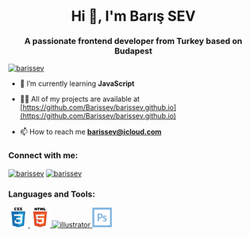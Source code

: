<h1 align="center">Hi 👋, I'm Barış SEV</h1>
<h3 align="center">A passionate frontend developer from Turkey based on Budapest</h3>

<p align="left"> <a href="https://twitter.com/barissev" target="blank"><img src="https://img.shields.io/twitter/follow/barissev?logo=twitter&style=for-the-badge" alt="barissev" /></a> </p>

- 🌱 I’m currently learning **JavaScript**

- 👨‍💻 All of my projects are available at [https://github.com/Barissev/barissev.github.io](https://github.com/Barissev/barissev.github.io)

- 📫 How to reach me **barissev@icloud.com**

<h3 align="left">Connect with me:</h3>
<p align="left">
<a href="https://twitter.com/barissev" target="blank"><img align="center" src="https://raw.githubusercontent.com/rahuldkjain/github-profile-readme-generator/master/src/images/icons/Social/twitter.svg" alt="barissev" height="30" width="40" /></a>
<a href="https://linkedin.com/in/barissev" target="blank"><img align="center" src="https://raw.githubusercontent.com/rahuldkjain/github-profile-readme-generator/master/src/images/icons/Social/linked-in-alt.svg" alt="barissev" height="30" width="40" /></a>
</p>

<h3 align="left">Languages and Tools:</h3>
<p align="left"> <a href="https://www.w3schools.com/css/" target="_blank" rel="noreferrer"> <img src="https://raw.githubusercontent.com/devicons/devicon/master/icons/css3/css3-original-wordmark.svg" alt="css3" width="40" height="40"/> </a> <a href="https://www.w3.org/html/" target="_blank" rel="noreferrer"> <img src="https://raw.githubusercontent.com/devicons/devicon/master/icons/html5/html5-original-wordmark.svg" alt="html5" width="40" height="40"/> </a> <a href="https://www.adobe.com/in/products/illustrator.html" target="_blank" rel="noreferrer"> <img src="https://www.vectorlogo.zone/logos/adobe_illustrator/adobe_illustrator-icon.svg" alt="illustrator" width="40" height="40"/> </a> <a href="https://www.photoshop.com/en" target="_blank" rel="noreferrer"> <img src="https://raw.githubusercontent.com/devicons/devicon/master/icons/photoshop/photoshop-line.svg" alt="photoshop" width="40" height="40"/> </a> </p>
